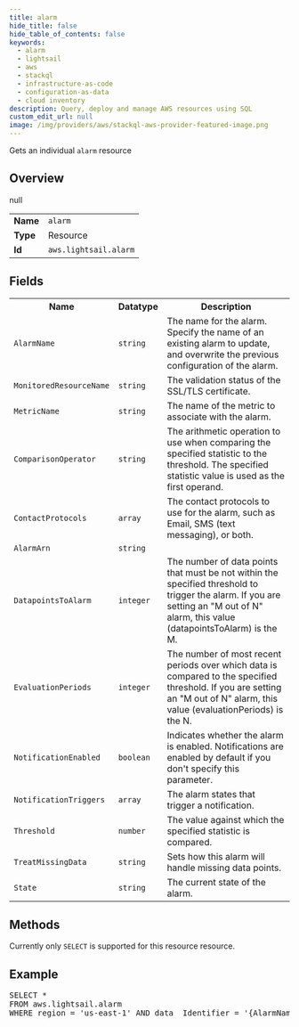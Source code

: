 ```yaml
---
title: alarm
hide_title: false
hide_table_of_contents: false
keywords:
  - alarm
  - lightsail
  - aws
  - stackql
  - infrastructure-as-code
  - configuration-as-data
  - cloud inventory
description: Query, deploy and manage AWS resources using SQL
custom_edit_url: null
image: /img/providers/aws/stackql-aws-provider-featured-image.png
---
```

Gets an individual <code>alarm</code> resource

## Overview
<table><tbody>
<tr><td><b>Name</b></td><td><code>alarm</code></td></tr>
<tr><td><b>Type</b></td><td>Resource</td></tr>
null
<tr><td><b>Id</b></td><td><code>aws.lightsail.alarm</code></td></tr>
</tbody></table>

## Fields
<table><tbody>
<tr><th>Name</th><th>Datatype</th><th>Description</th></tr>
<tr><td><code>AlarmName</code></td><td><code>string</code></td><td>The name for the alarm. Specify the name of an existing alarm to update, and overwrite the previous configuration of the alarm.</td></tr><tr><td><code>MonitoredResourceName</code></td><td><code>string</code></td><td>The validation status of the SSL/TLS certificate.</td></tr><tr><td><code>MetricName</code></td><td><code>string</code></td><td>The name of the metric to associate with the alarm.</td></tr><tr><td><code>ComparisonOperator</code></td><td><code>string</code></td><td>The arithmetic operation to use when comparing the specified statistic to the threshold. The specified statistic value is used as the first operand.</td></tr><tr><td><code>ContactProtocols</code></td><td><code>array</code></td><td>The contact protocols to use for the alarm, such as Email, SMS (text messaging), or both.</td></tr><tr><td><code>AlarmArn</code></td><td><code>string</code></td><td></td></tr><tr><td><code>DatapointsToAlarm</code></td><td><code>integer</code></td><td>The number of data points that must be not within the specified threshold to trigger the alarm. If you are setting an "M out of N" alarm, this value (datapointsToAlarm) is the M.</td></tr><tr><td><code>EvaluationPeriods</code></td><td><code>integer</code></td><td>The number of most recent periods over which data is compared to the specified threshold. If you are setting an "M out of N" alarm, this value (evaluationPeriods) is the N.</td></tr><tr><td><code>NotificationEnabled</code></td><td><code>boolean</code></td><td>Indicates whether the alarm is enabled. Notifications are enabled by default if you don't specify this parameter.</td></tr><tr><td><code>NotificationTriggers</code></td><td><code>array</code></td><td>The alarm states that trigger a notification.</td></tr><tr><td><code>Threshold</code></td><td><code>number</code></td><td>The value against which the specified statistic is compared.</td></tr><tr><td><code>TreatMissingData</code></td><td><code>string</code></td><td>Sets how this alarm will handle missing data points.</td></tr><tr><td><code>State</code></td><td><code>string</code></td><td>The current state of the alarm.</td></tr>
</tbody></table>

## Methods
Currently only <code>SELECT</code> is supported for this resource resource.

## Example
<pre>
SELECT * 
FROM aws.lightsail.alarm
WHERE region = 'us-east-1' AND data__Identifier = '{AlarmName}'
</pre>
